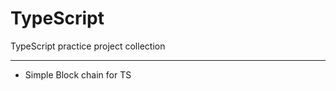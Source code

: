 # TypeScript
TypeScript practice project collection

--------------------------

- Simple Block chain for TS
